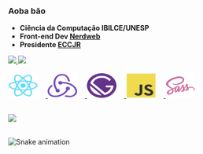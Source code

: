 ### Aoba bão
- **Ciência da Computação IBILCE/UNESP**
- **Front-end Dev [Nerdweb](https://nerdweb.com.br/)**
- **Presidente [ECCJR](https://eccjr.com.br)**

 <div>
  <a href="https://github.com/deigo-lps">
  <img height="180em" src="https://github-readme-stats.vercel.app/api?username=deigo-lps&show_icons=true&theme=tokyonight&include_all_commits=true&count_private=true"/>
  <img height="180em" src="https://github-readme-stats.vercel.app/api/top-langs/?username=deigo-lps&layout=compact&langs_count=7&theme=tokyonight"/>
 </div>
  
  <br>
  
  <div style="display: inline_block">
   <img style="padding:0 1rem 0 0" height="50" width="60" src="https://raw.githubusercontent.com/devicons/devicon/master/icons/react/react-original.svg">
   <img style="padding:0 1rem 0 0" height="50" width="60" src="https://raw.githubusercontent.com/devicons/devicon/master/icons/redux/redux-original.svg">
   <img style="padding:0 1rem 0 0" height="50" width="60" src="https://raw.githubusercontent.com/devicons/devicon/master/icons/gatsby/gatsby-original.svg">
   <img style="padding:0 1rem 0 0" height="50" width="60" src="https://raw.githubusercontent.com/devicons/devicon/master/icons/javascript/javascript-original.svg">
   <img style="padding:0 1rem 0 0" height="50" width="60" src="https://raw.githubusercontent.com/devicons/devicon/master/icons/sass/sass-original.svg">
  </div>

  ##
  
  <div>
    <a href="https://www.linkedin.com/in/diego-lopes-8644a5208/"><img src="https://img.shields.io/badge/LinkedIn-0077B5?style=for-the-badge&logo=linkedin&logoColor=white"></a>
 
 ##
![Snake animation](https://github.com/deigo-lps/deigo-lps/blob/output/github-contribution-grid-snake.svg)
